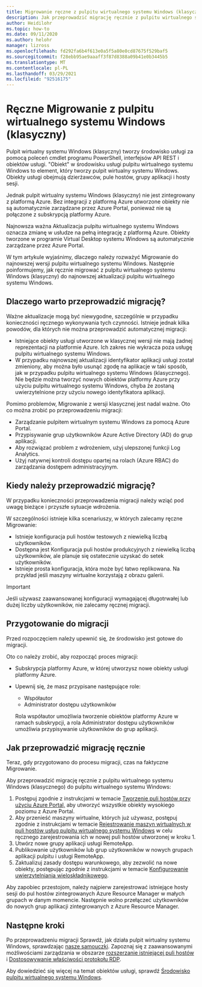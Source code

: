 ```yaml
---
title: Migrowanie ręczne z pulpitu wirtualnego systemu Windows (klasyczny) — Azure
description: Jak przeprowadzić migrację ręcznie z pulpitu wirtualnego systemu Windows (klasycznego) do pulpitu wirtualnego systemu Windows.
author: Heidilohr
ms.topic: how-to
ms.date: 09/11/2020
ms.author: helohr
manager: lizross
ms.openlocfilehash: fd292fa6b4f613e0a5f5a80e0cd87675f529baf5
ms.sourcegitcommit: f28ebb95ae9aaaff3f87d8388a09b41e0b3445b5
ms.translationtype: MT
ms.contentlocale: pl-PL
ms.lasthandoff: 03/29/2021
ms.locfileid: "92516175"
---
```

# <a name="migrate-manually-from-windows-virtual-desktop-classic"></a>Ręczne Migrowanie z pulpitu wirtualnego systemu Windows (klasyczny)

Pulpit wirtualny systemu Windows (klasyczny) tworzy środowisko usługi za pomocą poleceń cmdlet programu PowerShell, interfejsów API REST i obiektów usługi. "Obiekt" w środowisku usługi pulpitu wirtualnego systemu Windows to element, który tworzy pulpit wirtualny systemu Windows. Obiekty usługi obejmują dzierżawców, pule hostów, grupy aplikacji i hosty sesji.

Jednak pulpit wirtualny systemu Windows (klasyczny) nie jest zintegrowany z platformą Azure. Bez integracji z platformą Azure utworzone obiekty nie są automatycznie zarządzane przez Azure Portal, ponieważ nie są połączone z subskrypcją platformy Azure.

Najnowsza ważna Aktualizacja pulpitu wirtualnego systemu Windows oznacza zmianę w usłudze na pełną integrację z platformą Azure. Obiekty tworzone w programie Virtual Desktop systemu Windows są automatycznie zarządzane przez Azure Portal.

W tym artykule wyjaśnimy, dlaczego należy rozważyć Migrowanie do najnowszej wersji pulpitu wirtualnego systemu Windows. Następnie poinformujemy, jak ręcznie migrować z pulpitu wirtualnego systemu Windows (klasyczny) do najnowszej aktualizacji pulpitu wirtualnego systemu Windows.

## <a name="why-migrate"></a>Dlaczego warto przeprowadzić migrację?

Ważne aktualizacje mogą być niewygodne, szczególnie w przypadku konieczności ręcznego wykonywania tych czynności. Istnieje jednak kilka powodów, dla których nie można przeprowadzić automatycznej migracji:

- Istniejące obiekty usługi utworzone w klasycznej wersji nie mają żadnej reprezentacji na platformie Azure. Ich zakres nie wykracza poza usługę pulpitu wirtualnego systemu Windows.
- W przypadku najnowszej aktualizacji identyfikator aplikacji usługi został zmieniony, aby można było usunąć zgodę na aplikacje w taki sposób, jak w przypadku pulpitu wirtualnego systemu Windows (klasycznego). Nie będzie można tworzyć nowych obiektów platformy Azure przy użyciu pulpitu wirtualnego systemu Windows, chyba że zostaną uwierzytelnione przy użyciu nowego identyfikatora aplikacji.

Pomimo problemów, Migrowanie z wersji klasycznej jest nadal ważne. Oto co można zrobić po przeprowadzeniu migracji:

- Zarządzanie pulpitem wirtualnym systemu Windows za pomocą Azure Portal.
- Przypisywanie grup użytkowników Azure Active Directory (AD) do grup aplikacji.
- Aby rozwiązać problem z wdrożeniem, użyj ulepszonej funkcji Log Analytics.
- Użyj natywnej kontroli dostępu opartej na rolach (Azure RBAC) do zarządzania dostępem administracyjnym.

## <a name="when-should-i-migrate"></a>Kiedy należy przeprowadzić migrację?

W przypadku konieczności przeprowadzenia migracji należy wziąć pod uwagę bieżące i przyszłe sytuacje wdrożenia.

W szczególności istnieje kilka scenariuszy, w których zalecamy ręczne Migrowanie:

- Istnieje konfiguracja puli hostów testowych z niewielką liczbą użytkowników.
- Dostępna jest Konfiguracja puli hostów produkcyjnych z niewielką liczbą użytkowników, ale planuje się ostatecznie uzyskać do setek użytkowników.
- Istnieje prosta konfiguracja, która może być łatwo replikowana. Na przykład jeśli maszyny wirtualne korzystają z obrazu galerii.

> [!IMPORTANT]
> Jeśli używasz zaawansowanej konfiguracji wymagającej długotrwałej lub dużej liczby użytkowników, nie zalecamy ręcznej migracji.

## <a name="prepare-for-migration"></a>Przygotowanie do migracji

Przed rozpoczęciem należy upewnić się, że środowisko jest gotowe do migracji.

Oto co należy zrobić, aby rozpocząć proces migracji:

- Subskrypcja platformy Azure, w której utworzysz nowe obiekty usługi platformy Azure.
- Upewnij się, że masz przypisane następujące role:
    
    - Współautor
    - Administrator dostępu użytkowników
    
    Rola współautor umożliwia tworzenie obiektów platformy Azure w ramach subskrypcji, a rola Administrator dostępu użytkowników umożliwia przypisywanie użytkowników do grup aplikacji.

## <a name="how-to-migrate-manually"></a>Jak przeprowadzić migrację ręcznie

Teraz, gdy przygotowano do procesu migracji, czas na faktyczne Migrowanie.

Aby przeprowadzić migrację ręcznie z pulpitu wirtualnego systemu Windows (klasycznego) do pulpitu wirtualnego systemu Windows:

1. Postępuj zgodnie z instrukcjami w temacie [Tworzenie puli hostów przy użyciu Azure Portal,](create-host-pools-azure-marketplace.md) aby utworzyć wszystkie obiekty wysokiego poziomu z Azure Portal.
2. Aby przenieść maszyny wirtualne, których już używasz, postępuj zgodnie z instrukcjami w temacie [Rejestrowanie maszyn wirtualnych w puli hostów usług pulpitu wirtualnego systemu Windows](create-host-pools-powershell.md#register-the-virtual-machines-to-the-windows-virtual-desktop-host-pool) w celu ręcznego zarejestrowania ich w nowej puli hostów utworzonej w kroku 1.
3. Utwórz nowe grupy aplikacji usługi RemoteApp.
4. Publikowanie użytkowników lub grup użytkowników w nowych grupach aplikacji pulpitu i usługi RemoteApp.
5. Zaktualizuj zasady dostępu warunkowego, aby zezwolić na nowe obiekty, postępując zgodnie z instrukcjami w temacie [Konfigurowanie uwierzytelniania wieloskładnikowego](set-up-mfa.md).

Aby zapobiec przestojom, należy najpierw zarejestrować istniejące hosty sesji do pul hostów zintegrowanych Azure Resource Manager w małych grupach w danym momencie. Następnie wolno przełączeć użytkowników do nowych grup aplikacji zintegrowanych z Azure Resource Manager.

## <a name="next-steps"></a>Następne kroki

Po przeprowadzeniu migracji Sprawdź, jak działa pulpit wirtualny systemu Windows, sprawdzając [nasze samouczki](create-host-pools-azure-marketplace.md). Zapoznaj się z zaawansowanymi możliwościami zarządzania w obszarze [rozszerzanie istniejącej puli hostów](expand-existing-host-pool.md) i [Dostosowywanie właściwości protokołu RDP](customize-rdp-properties.md).

Aby dowiedzieć się więcej na temat obiektów usługi, sprawdź [Środowisko pulpitu wirtualnego systemu Windows](environment-setup.md).
